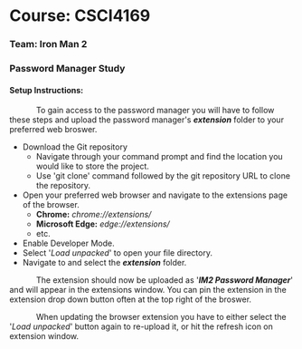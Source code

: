# **Course:** CSCI4169
### **Team:** Iron Man 2
### Password Manager Study

#### Setup Instructions:
&nbsp;&nbsp;&nbsp;&nbsp;&nbsp;&nbsp;&nbsp;&nbsp;&nbsp;&nbsp;&nbsp;&nbsp;To gain access to the password manager you will have to follow these steps and upload the password manager's ***extension*** folder to your preferred web broswer.
 * Download the Git repository
   * Navigate through your command prompt and find the location you would like to store the project.
   * Use 'git clone' command followed by the git repository URL to clone the repository.
* Open your preferred web browser and navigate to the extensions page of the browser.
   * **Chrome:** *chrome://extensions/*
   * **Microsoft Edge:** *edge://extensions/*
   * etc.
* Enable Developer Mode.
* Select '*Load unpacked*' to open your file directory.
* Navigate to and select the ***extension*** folder.

&nbsp;&nbsp;&nbsp;&nbsp;&nbsp;&nbsp;&nbsp;&nbsp;&nbsp;&nbsp;&nbsp;&nbsp;The extension should now be uploaded as '***IM2 Password Manager***' and will appear in the extensions window. You can pin the extension in the extension drop down button often at the top right of the broswer.

&nbsp;&nbsp;&nbsp;&nbsp;&nbsp;&nbsp;&nbsp;&nbsp;&nbsp;&nbsp;&nbsp;&nbsp;When updating the browser extension you have to either select the '*Load unpacked*' button again to re-upload it, or hit the refresh icon on extension window.
